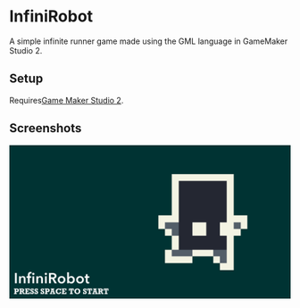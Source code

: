 # InfiniRobot
A simple infinite runner game made using the GML language in GameMaker Studio 2.

## Setup
Requires[Game Maker Studio 2](https://docs2.yoyogames.com/).

## Screenshots
![Image of InfiniRobot](https://github.com/mapuya19/InfiniRobot/blob/master/InfiniRobot.png?raw=true)